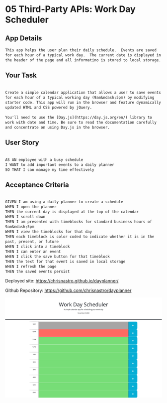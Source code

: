 # 05 Third-Party APIs: Work Day Scheduler

## App Details
```
This app helps the user plan their daily schedule.  Events are saved for each hour of a typical work day.  The current date is displayed in the header of the page and all informatino is stored to local storage. 

```
## Your Task
```

Create a simple calendar application that allows a user to save events for each hour of a typical working day (9am&ndash;5pm) by modifying starter code. This app will run in the browser and feature dynamically updated HTML and CSS powered by jQuery.

You'll need to use the [Day.js](https://day.js.org/en/) library to work with date and time. Be sure to read the documentation carefully and concentrate on using Day.js in the browser.
```
## User Story
```

AS AN employee with a busy schedule
I WANT to add important events to a daily planner
SO THAT I can manage my time effectively
```

## Acceptance Criteria
```

GIVEN I am using a daily planner to create a schedule
WHEN I open the planner
THEN the current day is displayed at the top of the calendar
WHEN I scroll down
THEN I am presented with timeblocks for standard business hours of 9am&ndash;5pm
WHEN I view the timeblocks for that day
THEN each timeblock is color coded to indicate whether it is in the past, present, or future
WHEN I click into a timeblock
THEN I can enter an event
WHEN I click the save button for that timeblock
THEN the text for that event is saved in local storage
WHEN I refresh the page
THEN the saved events persist
```
Deployed site: https://chrisnastro.github.io/dayplanner/

Github Repository: https://github.com/chrisnastro/dayplanner

![Deployed website screenshot](assets/images/screenshot.png)